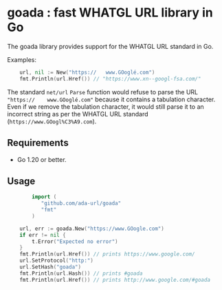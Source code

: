 
# goada : fast WHATGL URL library in Go


The goada library provides support for the WHATGL URL
standard in Go.

Examples:


```Go
	url, nil := New("https://	www.GOoglé.com")
	fmt.Println(url.Href()) // "https://www.xn--googl-fsa.com/"
```

The standard `net/url` `Parse` function would refuse to parse the URL `"https://	www.GOoglé.com"` because it contains a tabulation character. Even if we remove the tabulation character, it would still parse it to an incorrect string as per the WHATGL URL standard (`https://www.GOogl%C3%A9.com`).

## Requirements

- Go 1.20 or better.

## Usage

```Go
        import (
           "github.com/ada-url/goada"
           "fmt"
        )

	url, err := goada.New("https://www.GOogle.com")
	if err != nil {
		t.Error("Expected no error")
	}
	fmt.Println(url.Href()) // prints https://www.google.com/
	url.SetProtocol("http:")
	url.SetHash("goada")
	fmt.Println(url.Hash()) // prints #goada
	fmt.Println(url.Href()) // prints http://www.google.com/#goada
```
